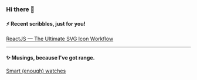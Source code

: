 ### Hi there 👋

#### ⚡ Recent scribbles, just for you!
[ReactJS — The Ultimate SVG Icon Workflow](https://medium.com/@cornally/reactjs-the-ultimate-svg-icon-workflow-518d55011298)

---

#### ✨ Musings, because I've got range.
[Smart (enough) watches](https://medium.com/@cornally/smart-enough-watches-99ffa0f5c42b)

<!--
**Cornally/cornally** is a ✨ _special_ ✨ repository because its `README.md` (this file) appears on your GitHub profile.

Here are some ideas to get you started:

- 🔭 I’m currently working on ...
- 🌱 I’m currently learning ...
- 👯 I’m looking to collaborate on ...
- 🤔 I’m looking for help with ...
- 💬 Ask me about ...
- 📫 How to reach me: ...
- 😄 Pronouns: ...
- ⚡ Fun fact: ...
-->

